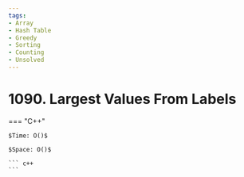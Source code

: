 ```yaml
---
tags:
- Array
- Hash Table
- Greedy
- Sorting
- Counting
- Unsolved
---
```



# 1090. Largest Values From Labels

=== "C++"

    $Time: O()$

    $Space: O()$

    ``` c++
    ```